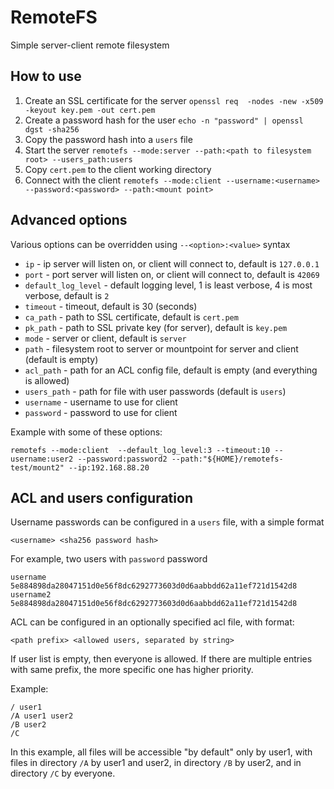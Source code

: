 # RemoteFS

Simple server-client remote filesystem

## How to use

1. Create an SSL certificate for the server `openssl req  -nodes -new -x509  -keyout key.pem -out cert.pem`
1. Create a password hash for the user `echo -n "password" | openssl dgst -sha256`
1. Copy the password hash into a `users` file
1. Start the server `remotefs --mode:server --path:<path to filesystem root> --users_path:users`
1. Copy `cert.pem` to the client working directory
1. Connect with the client `remotefs --mode:client --username:<username> --password:<password> --path:<mount point>`

## Advanced options

Various options can be overridden using `--<option>:<value>` syntax

- `ip` - ip server will listen on, or client will connect to, default is `127.0.0.1`
- `port` - port server will listen on, or client will connect to, default is `42069`
- `default_log_level` - default logging level, 1 is least verbose, 4 is most verbose, default is `2`
- `timeout` - timeout, default is 30 (seconds)
- `ca_path` - path to SSL certificate, default is `cert.pem`
- `pk_path` - path to SSL private key (for server), default is `key.pem`
- `mode` - server or client, default is `server`
- `path` - filesystem root to server or mountpoint for server and client (default is empty)
- `acl_path` - path for an ACL config file, default is empty (and everything is allowed)
- `users_path` - path for file with user passwords (default is `users`)
- `username` - username to use for client
- `password` - password to use for client

Example with some of these options:

```
remotefs --mode:client  --default_log_level:3 --timeout:10 --username:user2 --password:password2 --path:"${HOME}/remotefs-test/mount2" --ip:192.168.88.20
```

## ACL and users configuration

Username passwords can be configured in a `users` file, with a simple format

```
<username> <sha256 password hash>
```

For example, two users with `password` password

```
username 5e884898da28047151d0e56f8dc6292773603d0d6aabbdd62a11ef721d1542d8
username2 5e884898da28047151d0e56f8dc6292773603d0d6aabbdd62a11ef721d1542d8
```

ACL can be configured in an optionally specified acl file, with format:

```
<path prefix> <allowed users, separated by string>
```

If user list is empty, then everyone is allowed. If there are multiple entries with same prefix,
the more specific one has higher priority.

Example:

```
/ user1
/A user1 user2
/B user2
/C
```

In this example, all files will be accessible "by default" only by user1,
with files in directory `/A` by user1 and user2, in directory `/B` by user2, and in
directory `/C` by everyone.
